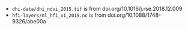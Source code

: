 * `dhi-data/dhi_ndvi_2015.tif` is from doi.org/10.1016/j.rse.2018.12.009
* `hfi-layers/ml_hfi_v1_2019.nc` is from doi.org/10.1088/1748-9326/abe00a
